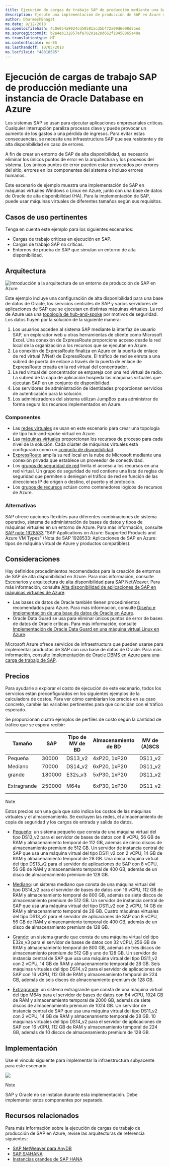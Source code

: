 ```yaml
---
title: Ejecución de cargas de trabajo SAP de producción mediante una base de datos de Oracle en Azure
description: Ejecute una implementación de producción de SAP en Azure mediante una base de datos de Oracle.
author: DharmeshBhagat
ms.date: 9/12/2018
ms.openlocfilehash: 4c0e054a9024cd50581acd5b472a09d6e98d2bed
ms.sourcegitcommit: b2a4eb132857afa70201e28d662f18458865a48e
ms.translationtype: HT
ms.contentlocale: es-ES
ms.lasthandoff: 10/05/2018
ms.locfileid: "48818585"
---
```

# <a name="running-sap-production-workloads-using-an-oracle-database-on-azure"></a>Ejecución de cargas de trabajo SAP de producción mediante una instancia de Oracle Database en Azure

Los sistemas SAP se usan para ejecutar aplicaciones empresariales críticas. Cualquier interrupción paraliza procesos clave y puede provocar un aumento de los gastos o una pérdida de ingresos. Para evitar estas consecuencias, se necesita una infraestructura SAP que sea resistente y de alta disponibilidad en caso de errores.

A fin de crear un entorno de SAP de alta disponibilidad, es necesario eliminar los únicos puntos de error en la arquitectura y los procesos del sistema. Los únicos puntos de error pueden estar provocados por errores del sitio, errores en los componentes del sistema o incluso errores humanos.

Este escenario de ejemplo muestra una implementación de SAP en máquinas virtuales Windows o Linux en Azure, junto con una base de datos de Oracle de alta disponibilidad (HA). Para la implementación de SAP, puede usar máquinas virtuales de diferentes tamaños según sus requisitos.

## <a name="relevant-use-cases"></a>Casos de uso pertinentes

Tenga en cuenta este ejemplo para los siguientes escenarios:

* Cargas de trabajo críticas en ejecución en SAP.
* Cargas de trabajo SAP no críticas.
* Entornos de prueba de SAP que simulan un entorno de alta disponibilidad.

## <a name="architecture"></a>Arquitectura

![Introducción a la arquitectura de un entorno de producción de SAP en Azure][architecture]

Este ejemplo incluye una configuración de alta disponibilidad para una base de datos de Oracle, los servicios centrales de SAP y varios servidores de aplicaciones de SAP que se ejecutan en distintas máquinas virtuales. La red de Azure usa una [topología de hub-and-spoke](/azure/architecture/reference-architectures/hybrid-networking/hub-spoke) por motivos de seguridad. Los datos fluyen por la solución de la siguiente manera:

1. Los usuarios acceden al sistema SAP mediante la interfaz de usuario SAP, un explorador web u otras herramientas de cliente como Microsoft Excel. Una conexión de ExpressRoute proporciona acceso desde la red local de la organización a los recursos que se ejecutan en Azure.
2. La conexión de ExpressRoute finaliza en Azure en la puerta de enlace de red virtual (VNet) de ExpressRoute. El tráfico de red se enruta a una subred de puerta de enlace a través de la puerta de enlace de ExpressRoute creada en la red virtual del concentrador.
3. La red virtual del concentrador se empareja con una red virtual de radio. La subred de la capa de aplicación hospeda las máquinas virtuales que ejecutan SAP en un conjunto de disponibilidad.
4. Los servidores de administración de identidades proporcionan servicios de autenticación para la solución.
5. Los administradores del sistema utilizan JumpBox para administrar de forma segura los recursos implementados en Azure.

### <a name="components"></a>Componentes

* Las [redes virtuales](/azure/virtual-network/virtual-networks-overview) se usan en este escenario para crear una topología de tipo hub-and-spoke virtual en Azure.
* Las [máquinas virtuales](/azure/virtual-machines/windows/overview) proporcionan los recursos de proceso para cada nivel de la solución. Cada clúster de máquinas virtuales está configurado como un [conjunto de disponibilidad](/azure/virtual-machines/windows/regions-and-availability#availability-sets).
* [ExpressRoute](/azure/expressroute/expressroute-introduction) amplía su red local en la nube de Microsoft mediante una conexión privada que establece un proveedor de conectividad.
* Los [grupos de seguridad de red](/azure/virtual-network/security-overview) limita el acceso a los recursos en una red virtual. Un grupo de seguridad de red contiene una lista de reglas de seguridad que permiten o deniegan el tráfico de red en función de las direcciones IP de origen o destino, el puerto y el protocolo. 
* Los [grupos de recursos](/azure/azure-resource-manager/resource-group-overview#resource-groups) actúan como contenedores lógicos de recursos de Azure.

### <a name="alternatives"></a>Alternativas

SAP ofrece opciones flexibles para diferentes combinaciones de sistema operativo, sistema de administración de bases de datos y tipos de máquinas virtuales en un entorno de Azure. Para más información, consulte [SAP note 1928533](https://launchpad.support.sap.com/#/notes/1928533) "SAP Applications on Azure: Supported Products and Azure VM Types" (Nota de SAP 1928533: Aplicaciones de SAP en Azure: tipos de máquina virtual de Azure y productos compatibles).

## <a name="considerations"></a>Consideraciones

Hay definidos procedimientos recomendados para la creación de entornos de SAP de alta disponibilidad en Azure. Para más información, consulte [Escenarios y arquitectura de alta disponibilidad para SAP NetWeaver](/azure/virtual-machines/workloads/sap/sap-high-availability-architecture-scenarios).
Para más información, consulte [Alta disponibilidad de aplicaciones de SAP en máquinas virtuales de Azure](/azure/virtual-machines/workloads/sap/high-availability-guide).
* Las bases de datos de Oracle también tienen procedimientos recomendados para Azure. Para más información, consulte [Diseño e implementación de una base de datos de Oracle en Azure](/azure/virtual-machines/workloads/oracle/oracle-design). 
* Oracle Data Guard se usa para eliminar únicos puntos de error de bases de datos de Oracle críticas. Para más información, consulte [Implementación de Oracle Data Guard en una máquina virtual Linux en Azure](/azure/virtual-machines/workloads/oracle/configure-oracle-dataguard).

Microsoft Azure ofrece servicios de infraestructura que pueden usarse para implementar productos de SAP con una base de datos de Oracle. Para más información, consulte [Implementación de Oracle DBMS en Azure para una carga de trabajo de SAP](/azure/virtual-machines/workloads/sap/dbms_guide_oracle).

## <a name="pricing"></a>Precios

Para ayudarle a explorar el costo de ejecución de este escenario, todos los servicios están preconfigurados en los siguientes ejemplos de la calculadora de costos. Para ver cómo cambiarían los precios en su caso concreto, cambie las variables pertinentes para que coincidan con el tráfico esperado.

Se proporcionan cuatro ejemplos de perfiles de costo según la cantidad de tráfico que se espera recibir:

|Tamaño|SAP|Tipo de MV de BD|Almacenamiento de BD|MV de (A)SCS|Almacenamiento de (A)SCS|Tipo de MV de aplicaciones|Almacenamiento de aplicaciones|Calculadora de precios de Azure|
|----|----|-------|-------|-----|---|---|--------|---------------|
|Pequeña|30000|DS13_v2|4xP20, 1xP20|DS11_v2|1x P10|DS13_v2|1x P10|[Pequeño](https://azure.com/e/45880ba0bfdf47d497851a7cf2650c7c)|
|Mediano|70000|DS14_v2|6xP20, 1xP20|DS11_v2|1x P10|4x DS13_v2|1x P10|[Mediano](https://azure.com/e/9a523f79591347ca9a48c3aaa1406f8a)|
grande|180000|E32s_v3|5xP30, 1xP20|DS11_v2|1x P10|6x DS14_v2|1x P10|[Grande](https://azure.com/e/f70fccf571e948c4b37d4fecc07cbf42)|
Extragrande|250000|M64s|6xP30, 1xP30|DS11_v2|1x P10|10x DS14_v2|1x P10|[Extragrande](https://azure.com/e/58c636922cf94faf9650f583ff35e97b)|

> [!NOTE]
> Estos precios son una guía que solo indica los costos de las máquinas virtuales y el almacenamiento. Se excluyen las redes, el almacenamiento de copia de seguridad y los cargos de entrada y salida de datos.

* [Pequeño](https://azure.com/e/45880ba0bfdf47d497851a7cf2650c7c): un sistema pequeño que consta de una máquina virtual del tipo DS13_v2 para el servidor de bases de datos con 8 vCPU, 56 GB de RAM y almacenamiento temporal de 112 GB, además de cinco discos de almacenamiento premium de 512 GB. Un servidor de instancia central de SAP que usa una máquina virtual del tipo DS11_v2 con 2 vCPU, 14 GB de RAM y almacenamiento temporal de 28 GB. Una única máquina virtual del tipo DS13_v2 para el servidor de aplicaciones de SAP con 8 vCPU, 56 GB de RAM y almacenamiento temporal de 400 GB, además de un disco de almacenamiento premium de 128 GB.

* [Mediano](https://azure.com/e/9a523f79591347ca9a48c3aaa1406f8a): un sistema mediano que consta de una máquina virtual del tipo DS14_v2 para el servidor de bases de datos con 16 vCPU, 112 GB de RAM y almacenamiento temporal de 800 GB, además de siete discos de almacenamiento premium de 512 GB. Un servidor de instancia central de SAP que usa una máquina virtual del tipo DS11_v2 con 2 vCPU, 14 GB de RAM y almacenamiento temporal de 28 GB. Cuatro máquinas virtuales del tipo DS13_v2 para el servidor de aplicaciones de SAP con 8 vCPU, 56 GB de RAM y almacenamiento temporal de 400 GB, además de un disco de almacenamiento premium de 128 GB.

* [Grande](https://azure.com/e/f70fccf571e948c4b37d4fecc07cbf42): un sistema grande que consta de una máquina virtual del tipo E32s_v3 para el servidor de bases de datos con 32 vCPU, 256 GB de RAM y almacenamiento temporal de 800 GB, además de tres discos de almacenamiento premium de 512 GB y uno de 128 GB. Un servidor de instancia central de SAP que usa una máquina virtual del tipo DS11_v2 con 2 vCPU, 14 GB de RAM y almacenamiento temporal de 28 GB. Seis máquinas virtuales del tipo DS14_v2 para el servidor de aplicaciones de SAP con 16 vCPU, 112 GB de RAM y almacenamiento temporal de 224 GB, además de seis discos de almacenamiento premium de 128 GB.

* [Extragrande](https://azure.com/e/58c636922cf94faf9650f583ff35e97b): un sistema extragrande que consta de una máquina virtual del tipo M64s para el servidor de bases de datos con 64 vCPU, 1024 GB de RAM y almacenamiento temporal de 2000 GB, además de siete discos de almacenamiento premium de 1024 GB. Un servidor de instancia central de SAP que usa una máquina virtual del tipo DS11_v2 con 2 vCPU, 14 GB de RAM y almacenamiento temporal de 28 GB. 10 máquinas virtuales del tipo DS14_v2 para el servidor de aplicaciones de SAP con 16 vCPU, 112 GB de RAM y almacenamiento temporal de 224 GB, además de 10 discos de almacenamiento premium de 128 GB.

## <a name="deployment"></a>Implementación

Use el vínculo siguiente para implementar la infraestructura subyacente para este escenario.

<a
href="https://portal.azure.com/#create/Microsoft.Template/uri/https%3A%2F%2Fraw.githubusercontent.com%2Fmspnp%2Fsolution-architectures%2Fmaster%2Fapps%2Fsap-3tier-distributed-ora%2Fazuredeploy.json" target="_blank">
    <img src="https://azuredeploy.net/deploybutton.png"/>
</a>

> [!NOTE]
> SAP y Oracle no se instalan durante esta implementación. Debe implementar estos componentes por separado.

## <a name="related-resources"></a>Recursos relacionados

Para más información sobre la ejecución de cargas de trabajo de producción de SAP en Azure, revise las arquitecturas de referencia siguientes:
* [SAP NetWeaver para AnyDB](/azure/architecture/reference-architectures/sap/sap-netweaver) 
* [SAP S/4HANA](/azure/architecture/reference-architectures/sap/sap-s4hana)
* [Instancias grandes de SAP HANA](/azure/architecture/reference-architectures/sap/hana-large-instances)

<!-- links -->
[architecture]: media/architecture-sap-production.png
